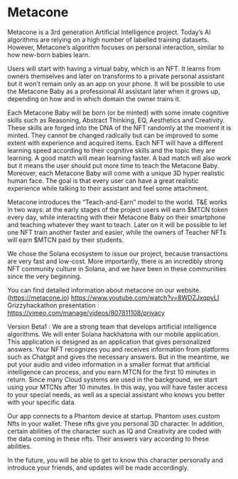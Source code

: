 # Metacone

Metacone is a 3rd generation Artificial Intelligence project. Today’s AI algorithms are relying on a high number of labelled training datasets. However, Metacone’s algorithm focuses on personal interaction, similar to how new-born babies learn.

Users will start with having a virtual baby, which is an NFT. It learns from owners themselves and later on transforms to a private personal assistant but it won't remain only as an app on your phone. It will be possible to use the Metacone Baby as a professional AI assistant later when it grows up, depending on how and in which domain the owner trains it.

Each Metacone Baby will be born (or be minted) with some innate cognitive skills such as Reasoning, Abstract Thinking, EQ, Aesthetics and Creativity. These skills are forged into the DNA of the NFT randomly at the moment it is minted. They cannot be changed radically but can be improved to some extent with experience and acquired items. Each NFT will have a different learning speed according to their cognitive skills and the topic they are learning. A good match will mean learning faster. A bad match will also work but it means the user should put more time to teach the Metacone Baby. Moreover, each Metacone Baby will come with a unique 3D hyper realistic human face. The goal is that every user can have a great realistic experience while talking to their assistant and feel some attachment.

Metacone introduces the “Teach-and-Earn” model to the world. T&E works in two ways: at the early stages of the project users will earn $MTCN token every day, while interacting with their Metacone Baby on their smartphone and teaching whatever they want to teach. Later on it will be possible to let one NFT train another faster and easier, while the owners of Teacher NFTs will earn $MTCN paid by their students.

We chose the Solana ecosystem to issue our project, because transactions are very fast and low-cost. More importantly, there is an incredibly strong NFT community culture in Solana, and we have been in these communities since the very beginning.

You can find detailed information about metacone on our website.(https://metacone.io)
https://www.youtube.com/watch?v=8WDZJxqpyLI
Grizzyhackathon presentation : https://vimeo.com/manage/videos/807811108/privacy

Version Beta1 :
We are a strong team that develops artificial intelligence algorithms. We will enter Solana hackhatona with our mobile application. This application is designed as an application that gives personalized answers. Your NFT recognizes you and receives information from platforms such as Chatgpt and gives the necessary answers. But in the meantime, we put your audio and video information in a smaller format that artificial intelligence can process, and you earn MTCN for the first 10 minutes in return. Since many Cloud systems are used in the background, we start using your MTCNs after 10 minutes.
In this way, you will have faster access to your special needs, as well as a special assistant who knows you better with your specific data.

Our app connects to a Phantom device at startup. Phantom uses custom Nfts in your wallet. These nfts give you personal 3D character. In addition, certain abilities of the character such as IQ and Creativity are coded with the data coming in these nfts. Their answers vary according to these abilities.

In the future, you will be able to get to know this character personally and introduce your friends, and updates will be made accordingly.





